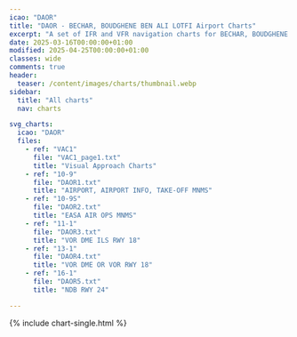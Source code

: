 ```yaml
---
icao: "DAOR" 
title: "DAOR - BECHAR, BOUDGHENE BEN ALI LOTFI Airport Charts"
excerpt: "A set of IFR and VFR navigation charts for BECHAR, BOUDGHENE BEN ALI LOTFI Airport"
date: 2025-03-16T00:00:00+01:00
modified: 2025-04-25T00:00:00+01:00
classes: wide
comments: true
header:
  teaser: /content/images/charts/thumbnail.webp
sidebar:
  title: "All charts"
  nav: charts

svg_charts:
  icao: "DAOR"
  files:
    - ref: "VAC1"
      file: "VAC1_page1.txt"
      title: "Visual Approach Charts"
    - ref: "10-9"
      file: "DAOR1.txt"
      title: "AIRPORT, AIRPORT INFO, TAKE-OFF MNMS"
    - ref: "10-9S"
      file: "DAOR2.txt"
      title: "EASA AIR OPS MNMS"
    - ref: "11-1"
      file: "DAOR3.txt"
      title: "VOR DME ILS RWY 18"
    - ref: "13-1"
      file: "DAOR4.txt"
      title: "VOR DME OR VOR RWY 18"
    - ref: "16-1"
      file: "DAOR5.txt"
      title: "NDB RWY 24"

---
```


{% include chart-single.html %}